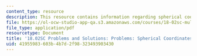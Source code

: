 ```yaml
---
content_type: resource
description: This resource contains information regarding spherical coordinates.
file: https://ol-ocw-studio-app-qa.s3.amazonaws.com/courses/18-02sc-multivariable-calculus-fall-2010/41955983603b4b7d2f98323493903430_MIT18_02SC_pb_47_comb.pdf
file_type: application/pdf
resourcetype: Document
title: '18.02SC Problems and Solutions: Problems: Spherical Coordinates'
uid: 41955983-603b-4b7d-2f98-323493903430
---
```

